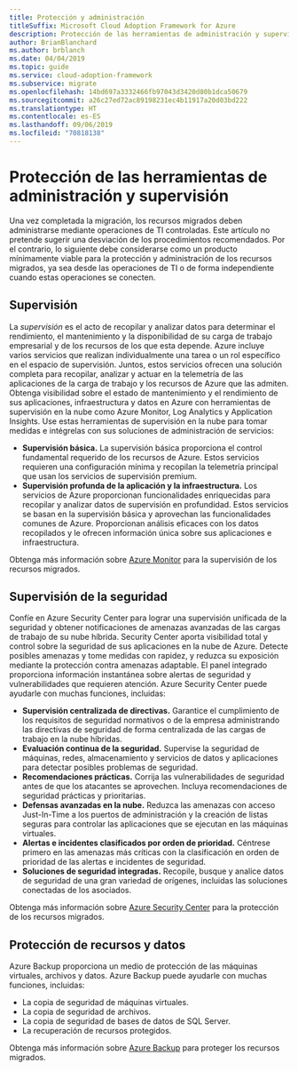 ```yaml
---
title: Protección y administración
titleSuffix: Microsoft Cloud Adoption Framework for Azure
description: Protección de las herramientas de administración y supervisión
author: BrianBlanchard
ms.author: brblanch
ms.date: 04/04/2019
ms.topic: guide
ms.service: cloud-adoption-framework
ms.subservice: migrate
ms.openlocfilehash: 14bd697a3332466fb97043d3420d80b1dca50679
ms.sourcegitcommit: a26c27ed72ac89198231ec4b11917a20d03bd222
ms.translationtype: HT
ms.contentlocale: es-ES
ms.lasthandoff: 09/06/2019
ms.locfileid: "70818138"
---
```

# <a name="secure-monitoring-and-management-tools"></a>Protección de las herramientas de administración y supervisión

Una vez completada la migración, los recursos migrados deben administrarse mediante operaciones de TI controladas. Este artículo no pretende sugerir una desviación de los procedimientos recomendados. Por el contrario, lo siguiente debe considerarse como un producto mínimamente viable para la protección y administración de los recursos migrados, ya sea desde las operaciones de TI o de forma independiente cuando estas operaciones se conecten.

## <a name="monitoring"></a>Supervisión

La *supervisión* es el acto de recopilar y analizar datos para determinar el rendimiento, el mantenimiento y la disponibilidad de su carga de trabajo empresarial y de los recursos de los que esta depende. Azure incluye varios servicios que realizan individualmente una tarea o un rol específico en el espacio de supervisión. Juntos, estos servicios ofrecen una solución completa para recopilar, analizar y actuar en la telemetría de las aplicaciones de la carga de trabajo y los recursos de Azure que las admiten. Obtenga visibilidad sobre el estado de mantenimiento y el rendimiento de sus aplicaciones, infraestructura y datos en Azure con herramientas de supervisión en la nube como Azure Monitor, Log Analytics y Application Insights. Use estas herramientas de supervisión en la nube para tomar medidas e intégrelas con sus soluciones de administración de servicios:

- **Supervisión básica.** La supervisión básica proporciona el control fundamental requerido de los recursos de Azure. Estos servicios requieren una configuración mínima y recopilan la telemetría principal que usan los servicios de supervisión premium.
- **Supervisión profunda de la aplicación y la infraestructura.** Los servicios de Azure proporcionan funcionalidades enriquecidas para recopilar y analizar datos de supervisión en profundidad. Estos servicios se basan en la supervisión básica y aprovechan las funcionalidades comunes de Azure. Proporcionan análisis eficaces con los datos recopilados y le ofrecen información única sobre sus aplicaciones e infraestructura.

Obtenga más información sobre [Azure Monitor](/azure/azure-monitor/overview) para la supervisión de los recursos migrados.

## <a name="security-monitoring"></a>Supervisión de la seguridad

Confíe en Azure Security Center para lograr una supervisión unificada de la seguridad y obtener notificaciones de amenazas avanzadas de las cargas de trabajo de su nube híbrida. Security Center aporta visibilidad total y control sobre la seguridad de sus aplicaciones en la nube de Azure. Detecte posibles amenazas y tome medidas con rapidez, y reduzca su exposición mediante la protección contra amenazas adaptable. El panel integrado proporciona información instantánea sobre alertas de seguridad y vulnerabilidades que requieren atención. Azure Security Center puede ayudarle con muchas funciones, incluidas:

- **Supervisión centralizada de directivas.** Garantice el cumplimiento de los requisitos de seguridad normativos o de la empresa administrando las directivas de seguridad de forma centralizada de las cargas de trabajo en la nube híbridas.
- **Evaluación continua de la seguridad.** Supervise la seguridad de máquinas, redes, almacenamiento y servicios de datos y aplicaciones para detectar posibles problemas de seguridad.
- **Recomendaciones prácticas.** Corrija las vulnerabilidades de seguridad antes de que los atacantes se aprovechen. Incluya recomendaciones de seguridad prácticas y prioritarias.
- **Defensas avanzadas en la nube.** Reduzca las amenazas con acceso Just-In-Time a los puertos de administración y la creación de listas seguras para controlar las aplicaciones que se ejecutan en las máquinas virtuales.
- **Alertas e incidentes clasificados por orden de prioridad.** Céntrese primero en las amenazas más críticas con la clasificación en orden de prioridad de las alertas e incidentes de seguridad.
- **Soluciones de seguridad integradas.** Recopile, busque y analice datos de seguridad de una gran variedad de orígenes, incluidas las soluciones conectadas de los asociados.

Obtenga más información sobre [Azure Security Center](/azure/security-center) para la protección de los recursos migrados.

## <a name="protect-assets-and-data"></a>Protección de recursos y datos

Azure Backup proporciona un medio de protección de las máquinas virtuales, archivos y datos. Azure Backup puede ayudarle con muchas funciones, incluidas:

- La copia de seguridad de máquinas virtuales.
- La copia de seguridad de archivos.
- La copia de seguridad de bases de datos de SQL Server.
- La recuperación de recursos protegidos.

Obtenga más información sobre [Azure Backup](/azure/backup) para proteger los recursos migrados.
